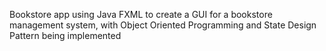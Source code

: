 Bookstore app using Java FXML to create a GUI for a bookstore management system, with Object Oriented Programming and State Design Pattern being implemented 
